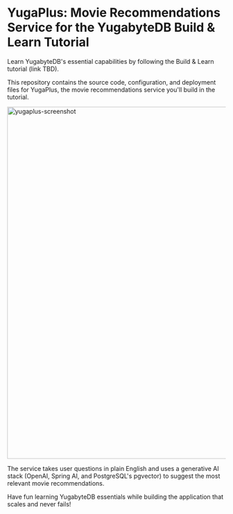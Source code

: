 # YugaPlus: Movie Recommendations Service for the YugabyteDB Build & Learn Tutorial

Learn YugabyteDB's essential capabilities by following the Build & Learn tutorial (link TBD).

This repository contains the source code, configuration, and deployment files for YugaPlus, the movie recommendations service you'll build in the tutorial.

<img width="812" alt="yugaplus-screenshot" src="https://github.com/YugabyteDB-Samples/YugaPlus/assets/1537233/afa794a7-4ed5-41e6-ba59-fb07d7c5c0cd">

The service takes user questions in plain English and uses a generative AI stack (OpenAI, Spring AI, and PostgreSQL's pgvector) to suggest the most relevant movie recommendations.

Have fun learning YugabyteDB essentials while building the application that scales and never fails!
